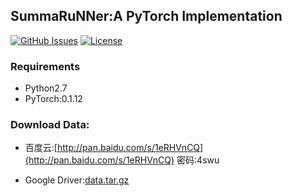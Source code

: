 ## SummaRuNNer:A PyTorch Implementation

[![GitHub Issues](https://img.shields.io/github/issues-raw/badges/shields.svg)](https://github.com/hpzhao/SummaRuNNer/issues)
[![License](https://img.shields.io/badge/license-MIT-000000.svg)](https://opensource.org/licenses/MIT)


### Requirements

+ Python2.7
+ PyTorch:0.1.12

### Download Data:  

+ 百度云:[http://pan.baidu.com/s/1eRHVnCQ](http://pan.baidu.com/s/1eRHVnCQ) 密码:4swu  

+ Google Driver:[data.tar.gz](https://drive.google.com/file/d/0BwPf3LsqxMV2eXhtQkV1QkJhN2c/view?usp=sharing)
